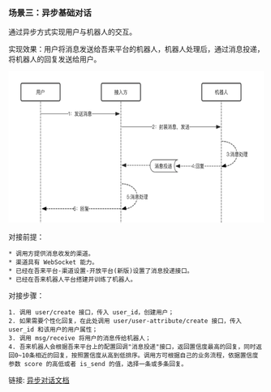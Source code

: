 ### 场景三：异步基础对话

通过异步方式实现用户与机器人的交互。

实现效果：用户将消息发送给吾来平台的机器人，机器人处理后，通过消息投递，将机器人的回复发送给用户。

<img src="../../docs/static/scenes3.png" width="600" height="300">



对接前提：

    * 调用方提供消息收发的渠道。
    * 渠道具有 WebSocket 能力。
    * 已经在吾来平台-渠道设置-开放平台(新版)设置了消息投递接口。
    * 已经在吾来机器人平台搭建并训练了机器人。

对接步骤：

    1. 调用 user/create 接口，传入 user_id，创建用户；
    2. 如果需要个性化回复，在此处调用 user/user-attribute/create 接口，传入 user_id 和该用户的用户属性；
    3. 调用 msg/receive 将用户的消息传给机器人；
    4. 吾来机器人会根据吾来平台上的配置回调"消息投递"接口，返回置信度最高的回复，同时返回0~10条相近的回复，按照置信度从高到低排序。调用方可根据自己的业务流程，依据置信度参数 score 的高低或者 is_send 的值，选择一条或多条回复。


链接: [异步对话文档](../../docs/callback.md)



